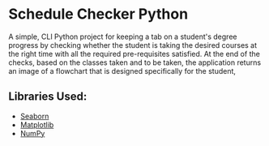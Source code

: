 # Schedule Checker Python

A simple, CLI Python project for keeping a tab on a student's degree progress by checking whether the student is taking the desired courses at the right time with all the required pre-requisites satisfied. 
At the end of the checks, based on the classes taken and to be taken, the application returns an image of a flowchart that is designed specifically for the student,

## Libraries Used:
- [Seaborn](https://seaborn.pydata.org/)
- [Matplotlib](https://matplotlib.org/)
- [NumPy](https://numpy.org/)
